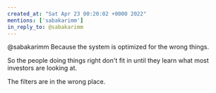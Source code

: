 ```yaml
---
created_at: "Sat Apr 23 00:20:02 +0000 2022"
mentions: ['sabakarimm']
in_reply_to: @sabakarimm
---
```


@sabakarimm Because the system is optimized for the wrong things.

So the people doing things right don't fit in until they learn what most investors are looking at.

The filters are in the wrong place.
